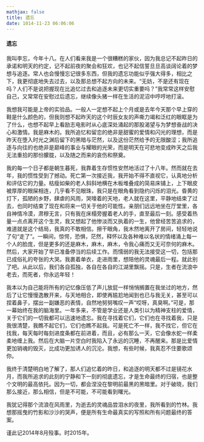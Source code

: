 ```yaml
---
mathjax: false
title: 遗忘
date: 1014-11-23 06:06:06
---
```


#### 遗忘

我叫李忘，今年十八。在人们看来我是一个很糟糕的家伙，因为我总记不起昨日的承诺和明天的约定，记不起前夜的聚会和狂欢，也记不起信誓旦旦高谈阔论着的梦想与追逐。常人也会慢慢忘记很多东西，但我的遗忘功能似乎强大得多，相比之下，我更彻底地失去过去，以及那总想不起方向的未来。“无妨，不是还有现在吗？人们不是说把握现在比追忆过去和追逐未来更切实重要吗？”我常常这样安慰自己，又常常在安慰过后遗忘，继续像头猪一样在生活的泥沼中哼哼地打滚。

我想我可能是上帝的实验品。一般人一定想不起上个月或是去年今天那个早上穿的鞋是什么颜色的，但我则想不起昨天的这个时辰女友的声嘶力竭和泛红的眼眶是为了什么，也想不起早上看励志电影时从心底深处涌起的那股渴望与为梦想奋战的决心和激情。我是麻木的。我所追忆和留恋的绝非是甜蜜的爱情和闪光的理想，而是昨天在堕入时光之渊后留下的黑暗与茫然，以及这份茫然给予的无限酸涩；我所追逐与向往的也绝非是巅峰的事业与耀眼的光荣，而是明天在可悲地变成昨天之后我无法重拾的那份朦胧，以及随之而来的哀伤和祭奠。

我的每一个日子都是朝生暮死，我靠着生存惯性安然地活过了十八年。然而就在去年，我的惯性受到了撼动。死亡第一次接近我，我开始不得不直视它，认真地分析和评估它的力量。枯瘦如柴的老人斜斜地横在木板堆叠成的简易床铺上，上下眼皮被厚厚的眼屎相连，几乎看不见眼珠，我只是在眼角看到隐约闪烁的泪光。昏黄的灯下，孤陋的乡野，肆虐的风雨，哭嚎着的天地，老人就在这里，平静地结束了过去，也同时结束了现在和将来一切关于他的可能性。亲朋们远远地坐在厅堂里，各自神情冷漠，肃穆无言，只有我在床榻旁握着老人的手，直至最后一刻。感受着热量一点点离开这个生灵，我又想起了他惨淡而又执着的一生，他曾经苦苦追求的，难道就是这个结局，我真的不敢相信。擦干眼角，我木然地离开了房间，轻轻地说了句“走了”。一瞬间，惊愕，恐惧，茫然，释怀以及各种难以名状的情绪涌上每一个人的脸庞，但是更多的还是麻木，麻木，麻木，令我心痛而又无可奈何的麻木。然后，大家开始了早已准备停当的后续工作。而懦弱的我无法接受这一切，包括那已成俗礼的夸张的大哭。我裹着单衣，走进雨里，想陪他的灵魂最后一程。就此别了吧。从此以后，我们各自孤独，各自在各自的江湖里飘摇。只是，生者在流浪中老去，而死者，你永远年轻！

我本以为自己能将所有的记忆像压低了声儿放屁一样悄悄搁置在我坐过的地方，然后了让它慢慢逸散开来，与天地相合，即使再尴尬地闻到也已与我无关，甚至可以捏着鼻子，摆出一副嫌恶的表情，自然地努努嘴叹一声“哎呀，真臭啊。”可是，那一幕始终在我的脑海里。一年多来，不管是学业还是人类引以为精神支柱的爱情，关于它们的一切我都可以迅速地遗忘。我在寻找着它们，它们也在寻找着我，只是我很清楚，我瞧不起它们，它们也瞧不起我。可是死亡不一样，我不找它，但它在找我，每天每时每刻进度条都在前进着，而且，必有那么一天，它会像水蛇一样柔柔地缠上我。然后在大脑一片空白时我陷入了永远的沉睡，不再醒来。那是比爱情更加销魂的毁灭，比成功更加诱人的沉沦。我想，有些时候，我真忍不住要歌颂你。

我终于清楚明白地了解了，那人们追忆着的昨日，和追逐的明天都不过是镜花水月，而我所追求的此刻的宁静和下一刻的彻底遗忘，才是生命最终的归宿，也是整个文明的最高依托。因为一切，都会涅没在黎明前最黑的黑暗里。对于破晓，我们那么接近，那么相信，但是不可能，不可能看到曙光。

我犹记得那个流浪在风雨里，为逝去的灵魂品尝泪水的夜里，我所看到的竹林。我想那摇曳的竹影和沙沙的哭声，便是所有生命最真实的写照和所有问题最终的答案。

谨此记2014年8月殁事。时2015年。
